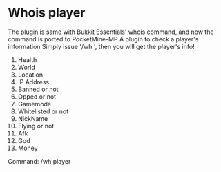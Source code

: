 Whois player
=====

The plugin is same with Bukkit Essentials' whois command, and now the command is ported to PocketMine-MP
A plugin to check a player's information
Simply issue '/wh <player>', then you will get the player's info!

1. Health
2. World
3. Location
4. IP Address
5. Banned or not
6. Opped or not
7. Gamemode
8. Whitelisted or not
9. NickName
10. Flying or not
11. Afk
12. God
13. Money

Command:
/wh player
